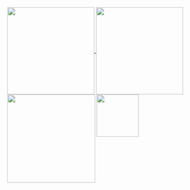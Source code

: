 <a href="#">
  <img height=200 align="center" src="https://my-stats-43gk.vercel.app/api?username=GerbenAaltink&show_icons=true&theme=transparent&hide=contribs,issues&hide=discussions_answered&rank_icon=github&include_all_commits=true&card_width=150" />
</a>
<a href="#">
  <img height=200 align="center" src="https://my-stats-43gk.vercel.app/api/top-langs/?username=GerbenAaltink&hide=html,scss,css&langs_count=8&layout=compact&theme=transparent&card_width=150" />
</a>

<img align="left" height=202 src="https://github-readme-streak-stats-git-main-davids-projects-ad77adcc.vercel.app/?user=GerbenAaltink&theme=radical"/>
<img align="left" height=97 src="https://github-profile-trophy.vercel.app/?username=GerbenAaltink&theme=transparent&no-frame=true&title=Stars,Followers,Commits&column=-1"/>
